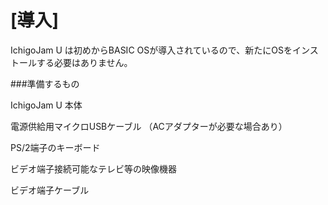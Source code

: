 # [導入]

IchigoJam U は初めからBASIC OSが導入されているので、新たにOSをインストールする必要はありません。

###準備するもの

IchigoJam U 本体

電源供給用マイクロUSBケーブル
（ACアダプターが必要な場合あり）

PS/2端子のキーボード

ビデオ端子接続可能なテレビ等の映像機器

ビデオ端子ケーブル

